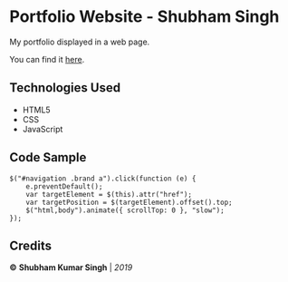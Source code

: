 
# Portfolio Website - Shubham Singh

My portfolio displayed in a web page. 

You can find it [here](https://shubham0812.github.io/).


## Technologies Used
- HTML5
- CSS
- JavaScript


## Code Sample

    $("#navigation .brand a").click(function (e) {
	    e.preventDefault();
	    var targetElement = $(this).attr("href");
	    var targetPosition = $(targetElement).offset().top;
	    $("html,body").animate({ scrollTop: 0 }, "slow");
    });


## Credits

**©** **Shubham Kumar Singh** | *2019*


